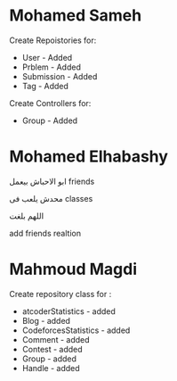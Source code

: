 # Mohamed Sameh 
Create Repoistories for: 
- User - Added 
- Prblem - Added 
- Submission - Added 
- Tag - Added 

Create Controllers for:
- Group - Added 

 
# Mohamed Elhabashy 
ابو الاحباش بيعمل friends

محدش يلعب فى classes

اللهم بلغت 

add friends realtion  

# Mahmoud Magdi
Create repository class for : 
- atcoderStatistics - added
- Blog - added 
- CodeforcesStatistics - added
- Comment - added
- Contest - added
- Group  - added
- Handle - added
